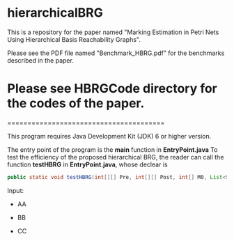 # hierarchicalBRG

This is a repository for the paper named "Marking Estimation in Petri Nets Using Hierarchical Basis
Reachability Graphs".


Please see the PDF file named "Benchmark_HBRG.pdf" for the benchmarks described in the paper.

<h1>Please see HBRGCode directory for the codes of the paper.</h1>  
=======================================

This program requires Java Development Kit (JDK) 6 or higher version.

The entry point of the program is the <B>main</B> function in <B>EntryPoint.java</B>
To test the efficiency of the proposed hierarchical BRG, the reader can call the function <B>testHBRG</B> in <B>EntryPoint.java</B>, whose declear is

```java
public static void testHBRG(int[][] Pre, int[][] Post, int[] M0, List<String> To, List<String> Tpri){}//Java
```

  Input:
  * AA
  - BB
  * CC
